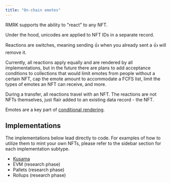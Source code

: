 ```yaml
---
title: "On-chain emotes"
---
```


RMRK supports the ability to "react" to any NFT.

Under the hood, unicodes are applied to NFT IDs in a separate record.

Reactions are switches, meaning sending 👍 when you already sent a 👍 will remove it.

Currently, all reactions apply equally and are rendered by all implementations, but in the future there are plans to add acceptance conditions to collections that would limit emotes from people without a certain NFT, cap the emote amount to accommodate a FCFS list, limit the types of emotes an NFT can receive, and more.

During a transfer, all reactions travel with an NFT. The reactions are not NFTs themselves, just flair added to an existing data record - the NFT.

Emotes are a key part of [conditional rendering](lego4-conditional-rendering).

## Implementations

The implementations below lead directly to code. For examples of how to utilize them to mint your own NFTs, please refer to the sidebar section for each implementation subtype.

- [Kusama](https://github.com/rmrk-team/rmrk-spec/blob/master/standards/rmrk2.0.0/interactions/emote.md)
- EVM (research phase)
- Pallets (research phase)
- Rollups (research phase)